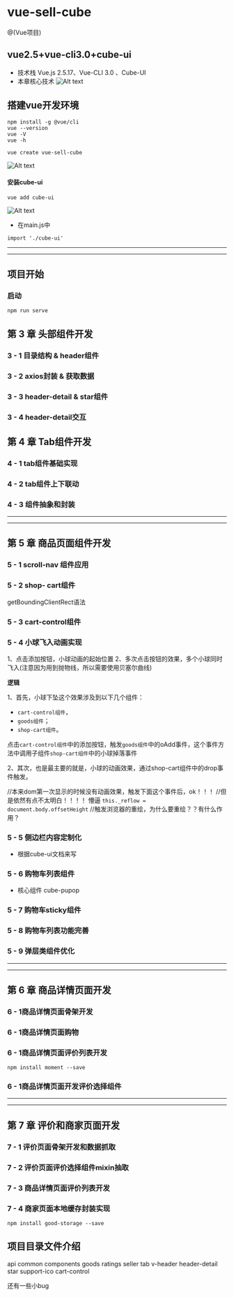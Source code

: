 # vue-sell-cube
@(Vue项目)
## vue2.5+vue-cli3.0+cube-ui
- 技术栈
 Vue.js 2.5.17、Vue-CLI 3.0 、Cube-UI
- 本章核心技术
![Alt text](./本项目核心技术.png)

## 搭建vue开发环境
```
npm install -g @vue/cli 
vue --version
vue -V
vue -h
```

```
vue create vue-sell-cube
```

![Alt text](./vue-cli3.0安装过程.png)

#### 安装cube-ui
```
vue add cube-ui
```
![Alt text](./安装cube-ui.png)
- 在main.js中
```
import './cube-ui'
```
-----------------------------------------------------------------
-----------------------------------------------------------------


## 项目开始
###  启动
```
npm run serve
```
## 第 3 章 头部组件开发
### 3 - 1 目录结构 & header组件
### 3 - 2 axios封装 & 获取数据
### 3 - 3  header-detail & star组件
### 3 - 4 header-detail交互


## 第 4 章 Tab组件开发
### 4 - 1 tab组件基础实现
### 4 - 2 tab组件上下联动
### 4 - 3 组件抽象和封装


----------------------------------------------------------------------
----------------------------------------------------------------------

## 第 5 章 商品页面组件开发
### 5 - 1 scroll-nav 组件应用
### 5 - 2 shop- cart组件
getBoundingClientRect语法
### 5 - 3 cart-control组件
### 5 - 4 小球飞入动画实现
1、点击添加按钮，小球动画的起始位置
2、多次点击按钮的效果，多个小球同时飞入(注意因为用到抛物线，所以需要使用贝塞尔曲线)

**逻辑**

1、首先，小球下坠这个效果涉及到以下几个组件：
- `cart-control组件`，
- `goods组件`；
- `shop-cart组件`。

点击`cart-control组件`中的添加按钮，触发`goods组件`中的oAdd事件，这个事件方法中调用子组件`shop-cart组件`中的小球掉落事件

2、其次，也是最主要的就是，小球的动画效果，通过shop-cart组件中的drop事件触发。

//本来dom第一次显示的时候没有动画效果，触发下面这个事件后，ok！！！
//但是依然有点不太明白！！！！   懵逼
 `this._reflow = document.body.offsetHeight`
  //触发浏览器的重绘，为什么要重绘？？有什么作用？


### 5 - 5 侧边栏内容定制化
- 根据cube-ui文档来写
### 5 - 6 购物车列表组件
- 核心组件 cube-pupop
### 5 - 7 购物车sticky组件
### 5 - 8 购物车列表功能完善
### 5 - 9 弹层类组件优化

----------------------------------------------------------------------
----------------------------------------------------------------------

## 第 6 章 商品详情页面开发
### 6 - 1商品详情页面骨架开发
### 6 - 1商品详情页面购物
### 6 - 1商品详情页面评价列表开发
```
npm install moment --save
```
### 6 - 1商品详情页面开发评价选择组件

----------------------------------------------------------------------
----------------------------------------------------------------------
## 第 7 章 评价和商家页面开发
### 7 - 1 评价页面骨架开发和数据抓取
### 7 - 2 评价页面评价选择组件mixin抽取
### 7 - 3 商品详情页面评价列表开发

### 7 - 4 商家页面本地缓存封装实现
```
npm install good-storage --save
```






## 项目目录文件介绍
api
common
components
	goods
	ratings
	seller
	tab
	v-header
	header-detail
	star
	support-ico
	cart-control


还有一些小bug

	


